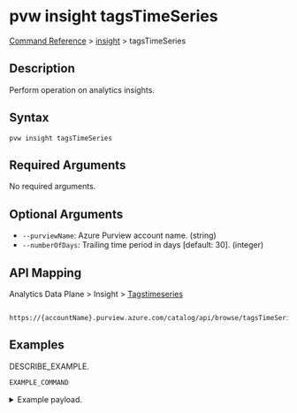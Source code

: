 # pvw insight tagsTimeSeries
[Command Reference](../../../README.md#command-reference) > [insight](./main.md) > tagsTimeSeries

## Description
Perform operation on analytics insights.

## Syntax
```
pvw insight tagsTimeSeries
```

## Required Arguments
No required arguments.

## Optional Arguments
- `--purviewName`: Azure Purview account name. (string)
- `--numberOfDays`: Trailing time period in days [default: 30]. (integer)

## API Mapping
Analytics Data Plane > Insight > [Tagstimeseries]()
```
 https://{accountName}.purview.azure.com/catalog/api/browse/tagsTimeSeries
```

## Examples
DESCRIBE_EXAMPLE.
```powershell
EXAMPLE_COMMAND
```
<details><summary>Example payload.</summary>
<p>

```json
PASTE_JSON_HERE
```
</p>
</details>